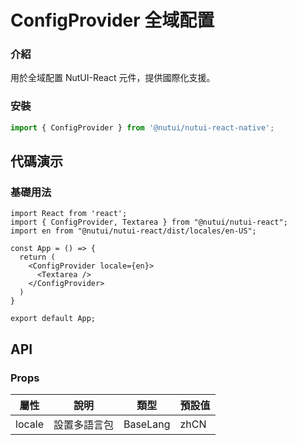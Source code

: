# ConfigProvider 全域配置

### 介紹

用於全域配置 NutUI-React 元件，提供國際化支援。

### 安裝

``` javascript
import { ConfigProvider } from '@nutui/nutui-react-native';
```

## 代碼演示

### 基礎用法

```SnackPlayer
import React from 'react';
import { ConfigProvider, Textarea } from "@nutui/nutui-react";
import en from "@nutui/nutui-react/dist/locales/en-US";

const App = () => {
  return (
    <ConfigProvider locale={en}>
      <Textarea />
    </ConfigProvider>
  )
}

export default App;
```

## API

### Props

| 屬性 | 說明 | 類型 | 預設值           |
|--------------|----------------------------|--------|-----------------|
| locale         | 設置多語言包                     | BaseLang | zhCN                |
